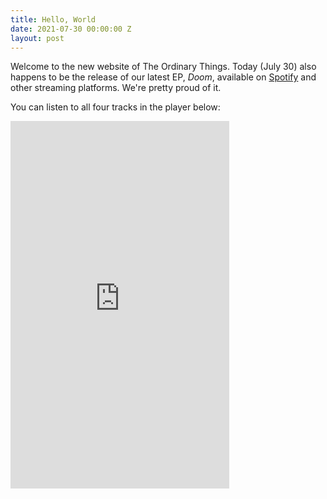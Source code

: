 ```yaml
---
title: Hello, World
date: 2021-07-30 00:00:00 Z
layout: post
---
```


Welcome to the new website of The Ordinary Things. Today (July 30) also happens to be the release of our latest EP, *Doom*, available on [Spotify](https://open.spotify.com/album/1Tv4MKXl34H3FsPkuQ6KAb) and other streaming platforms. We're pretty proud of it.

You can listen to all four tracks in the player below: 

<iframe style="border: 0; width: 350px; height: 588px;" src="https://bandcamp.com/EmbeddedPlayer/album=1451140335/size=large/bgcol=333333/linkcol=e99708/transparent=true/" seamless><a href="https://theordinarythings.bandcamp.com/album/doom-ep">Doom EP by The Ordinary Things</a></iframe>
